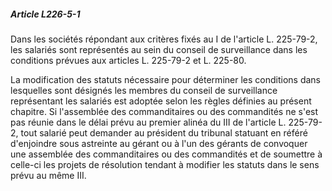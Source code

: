 ##### Article L226-5-1

Dans les sociétés répondant aux critères fixés au I de l'article L. 225-79-2, les salariés sont représentés au sein du conseil de surveillance dans les conditions prévues aux articles L. 225-79-2 et L. 225-80.

La modification des statuts nécessaire pour déterminer les conditions dans lesquelles sont désignés les membres du conseil de surveillance représentant les salariés est adoptée selon les règles définies au présent chapitre. Si l'assemblée des commanditaires ou des commandités ne s'est pas réunie dans le délai prévu au premier alinéa du III de l'article L. 225-79-2, tout salarié peut demander au président du tribunal statuant en référé d'enjoindre sous astreinte au gérant ou à l'un des gérants de convoquer une assemblée des commanditaires ou des commandités et de soumettre à celle-ci les projets de résolution tendant à modifier les statuts dans le sens prévu au même III.

